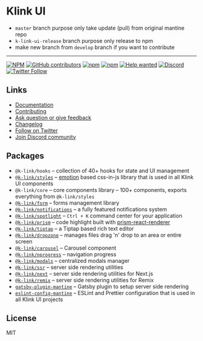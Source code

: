 # Klink UI

- `master` branch purpose only take update (pull) from original mantine repo
- `k-link-ui-release` branch purpose only release to npm
- make new branch from `develop` branch if you want to contribute

---

[![NPM](https://img.shields.io/npm/l/@k-link/core)](https://github.com/mantinedev/k-link/blob/master/LICENSE)
[![GitHub contributors](https://img.shields.io/github/contributors/mantinedev/k-link)](https://github.com/mantinedev/k-link/graphs/contributors)
[![npm](https://img.shields.io/npm/v/@k-link/core)](https://www.npmjs.com/package/@k-link/core)
[![npm](https://img.shields.io/npm/dm/@k-link/hooks)](https://www.npmjs.com/package/@k-link/hooks)
[![Help wanted](https://img.shields.io/github/labels/mantinedev/k-link/help%20wanted?label=Contribute)](https://github.com/mantinedev/k-link/labels/help%20wanted)
[![Discord](https://img.shields.io/badge/Chat%20on-Discord-%235865f2)](https://discord.gg/wbH82zuWMN)
[![Twitter Follow](https://img.shields.io/twitter/follow/mantinedev?style=social)](https://twitter.com/mantinedev)

## Links

- [Documentation](https://k-link.dev/)
- [Contributing](https://k-link.dev/pages/contributing/)
- [Ask question or give feedback](https://github.com/mantinedev/k-link/discussions)
- [Changelog](https://k-link.dev/pages/changelog/)
- [Follow on Twitter](https://twitter.com/mantinedev)
- [Join Discord community](https://discord.gg/wbH82zuWMN)

## Packages

- `@k-link/hooks` – collection of 40+ hooks for state and UI management
- [`@k-link/styles`](https://k-link.dev/styles/create-styles/) – [emotion](https://emotion.sh/) based css-in-js library that is used in all Klink UI components
- `@k-link/core` – core components library – 100+ components, exports everything from `@k-link/styles`
- [`@k-link/form`](https://k-link.dev/form/use-form/) – forms management library
- [`@k-link/notifications`](https://k-link.dev/others/notifications/) – a fully featured notifications system
- [`@k-link/spotlight`](https://k-link.dev/others/spotlight/) – `Ctrl + K` command center for your application
- [`@k-link/prism`](https://k-link.dev/others/prism/) – code highlight built with [prism-react-renderer](https://github.com/FormidableLabs/prism-react-renderer)
- [`@k-link/tiptap`](https://k-link.dev/others/tiptap/) – a Tiptap based rich text editor
- [`@k-link/dropzone`](https://k-link.dev/others/dropzone/) – manages files drag 'n' drop to an area or entire screen
- [`@k-link/carousel`](https://k-link.dev/others/carousel/) – Carousel component
- [`@k-link/nprogress`](https://k-link.dev/others/nprogress/) – navigation progress
- [`@k-link/modals`](https://k-link.dev/others/modals/) – centralized modals manager
- [`@k-link/ssr`](https://k-link.dev/guides/ssr/) – server side rendering utilities
- [`@k-link/next`](https://k-link.dev/guides/next/) – server side rendering utilities for Next.js
- [`@k-link/remix`](https://k-link.dev/guides/remix/) – server side rendering utilities for Remix
- [`gatsby-plugin-mantine`](https://k-link.dev/guides/gatsby/) – Gatsby plugin to setup server side rendering
- [`eslint-config-mantine`](https://www.npmjs.com/package/eslint-config-mantine) – ESLint and Prettier configuration that is used in all Klink UI projects

## License

MIT
